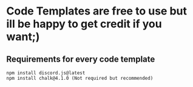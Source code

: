 # Code Templates are free to use but ill be happy to get credit if you want;)

## Requirements for every code template
```
npm install discord.js@latest
npm install chalk@4.1.0 (Not required but recommended)


```
